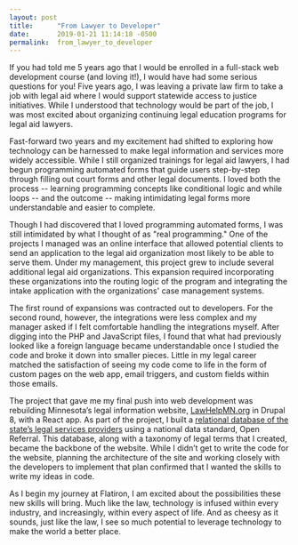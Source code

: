```yaml
---
layout: post
title:      "From Lawyer to Developer"
date:       2019-01-21 11:14:18 -0500
permalink:  from_lawyer_to_developer
---
```



If you had told me 5 years ago that I would be enrolled in a full-stack web development course (and loving it!), I would have had some serious questions for you! Five years ago, I was leaving a private law firm to take a job with legal aid where I would support statewide access to justice initiatives. While I understood that technology would be part of the job, I was most excited about organizing continuing legal education programs for legal aid lawyers.

Fast-forward two years and my excitement had shifted to exploring how technology can be harnessed to make legal information and services more widely accessible. While I still organized trainings for legal aid lawyers, I had begun programming automated forms that guide users step-by-step through filling out court forms and other legal documents. I loved both the process -- learning programming concepts like conditional logic and while loops -- and the outcome -- making intimidating legal forms more understandable and easier to complete.

Though I had discovered that I loved programming automated forms, I was still intimidated by what I thought of as "real programming." One of the projects I managed was an online interface that allowed potential clients to send an application to the legal aid organization most likely to be able to serve them. Under my management, this project grew to include several additional legal aid organizations. This expansion required incorporating these organizations into the routing logic of the program and integrating the intake application with the organizations' case management systems. 

The first round of expansions was contracted out to developers. For the second round, however, the integrations were less complex and my manager asked if I felt comfortable handling the integrations myself. After digging into the PHP and JavaScript files, I found that what had previously looked like a foreign language became understandable once I studied the code and broke it down into smaller pieces. Little in my legal career matched the satisfaction of seeing my code come to life in the form of custom pages on the web app, email triggers, and custom fields within those emails.

The project that gave me my final push into web development was rebuilding Minnesota’s legal information website, [LawHelpMN.org](https://www.lawhelpmn.org/) in Drupal 8, with a React app. As part of the project, I built a [relational database of the state’s legal services providers](https://openreferral.org/open-referral-powers-two-new-tools-for-minnesotans-seeking-legal-aid/) using a national data standard, Open Referral. This database, along with a taxonomy of legal terms that I created, became the backbone of the website. While I didn’t get to write the code for the website, planning the architecture of the site and working closely with the developers to implement that plan confirmed that I wanted the skills to write my ideas in code.

As I begin my journey at Flatiron, I am excited about the possibilities these new skills will bring. Much like the law, technology is infused within every industry, and increasingly, within every aspect of life. And as cheesy as it sounds, just like the law, I see so much potential to leverage technology to make the world a better place.
